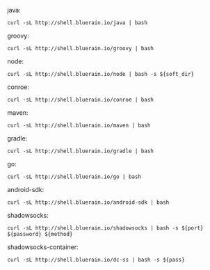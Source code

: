 
java:
````shell
curl -sL http://shell.bluerain.io/java | bash
````
groovy:
````shell
curl -sL http://shell.bluerain.io/groovy | bash
````
node:
````shell
curl -sL http://shell.bluerain.io/node | bash -s ${soft_dir}
````
conroe:
````shell
curl -sL http://shell.bluerain.io/conroe | bash
````
maven:
````shell
curl -sL http://shell.bluerain.io/maven | bash
````
gradle:
````shell
curl -sL http://shell.bluerain.io/gradle | bash
````
go:
````shell
curl -sL http://shell.bluerain.io/go | bash
````
android-sdk:
````shell
curl -sL http://shell.bluerain.io/android-sdk | bash
````
shadowsocks:
````shell
curl -sL http://shell.bluerain.io/shadowsocks | bash -s ${port} ${password} ${method}
````
shadowsocks-container:
````shell
curl -sL http://shell.bluerain.io/dc-ss | bash -s ${pass}
````